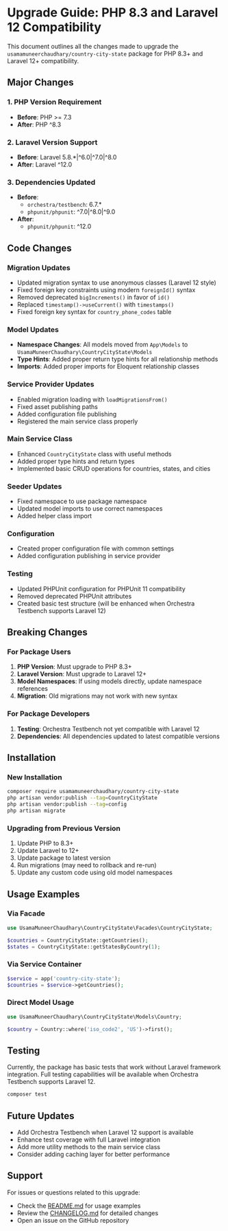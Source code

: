 # Upgrade Guide: PHP 8.3 and Laravel 12 Compatibility

This document outlines all the changes made to upgrade the `usamamuneerchaudhary/country-city-state` package for PHP 8.3+ and Laravel 12+ compatibility.

## Major Changes

### 1. PHP Version Requirement
- **Before**: PHP >= 7.3
- **After**: PHP ^8.3

### 2. Laravel Version Support
- **Before**: Laravel 5.8.*|^6.0|^7.0|^8.0
- **After**: Laravel ^12.0

### 3. Dependencies Updated
- **Before**: 
  - `orchestra/testbench`: 6.7.*
  - `phpunit/phpunit`: ^7.0|^8.0|^9.0
- **After**:
  - `phpunit/phpunit`: ^12.0

## Code Changes

### Migration Updates
- Updated migration syntax to use anonymous classes (Laravel 12 style)
- Fixed foreign key constraints using modern `foreignId()` syntax
- Removed deprecated `bigIncrements()` in favor of `id()`
- Replaced `timestamp()->useCurrent()` with `timestamps()`
- Fixed foreign key syntax for `country_phone_codes` table

### Model Updates
- **Namespace Changes**: All models moved from `App\Models` to `UsamaMuneerChaudhary\CountryCityState\Models`
- **Type Hints**: Added proper return type hints for all relationship methods
- **Imports**: Added proper imports for Eloquent relationship classes

### Service Provider Updates
- Enabled migration loading with `loadMigrationsFrom()`
- Fixed asset publishing paths
- Added configuration file publishing
- Registered the main service class properly

### Main Service Class
- Enhanced `CountryCityState` class with useful methods
- Added proper type hints and return types
- Implemented basic CRUD operations for countries, states, and cities

### Seeder Updates
- Fixed namespace to use package namespace
- Updated model imports to use correct namespaces
- Added helper class import

### Configuration
- Created proper configuration file with common settings
- Added configuration publishing in service provider

### Testing
- Updated PHPUnit configuration for PHPUnit 11 compatibility
- Removed deprecated PHPUnit attributes
- Created basic test structure (will be enhanced when Orchestra Testbench supports Laravel 12)

## Breaking Changes

### For Package Users
1. **PHP Version**: Must upgrade to PHP 8.3+
2. **Laravel Version**: Must upgrade to Laravel 12+
3. **Model Namespaces**: If using models directly, update namespace references
4. **Migration**: Old migrations may not work with new syntax

### For Package Developers
1. **Testing**: Orchestra Testbench not yet compatible with Laravel 12
2. **Dependencies**: All dependencies updated to latest compatible versions

## Installation

### New Installation
```bash
composer require usamamuneerchaudhary/country-city-state
php artisan vendor:publish --tag=CountryCityState
php artisan vendor:publish --tag=config
php artisan migrate
```

### Upgrading from Previous Version
1. Update PHP to 8.3+
2. Update Laravel to 12+
3. Update package to latest version
4. Run migrations (may need to rollback and re-run)
5. Update any custom code using old model namespaces

## Usage Examples

### Via Facade
```php
use UsamaMuneerChaudhary\CountryCityState\Facades\CountryCityState;

$countries = CountryCityState::getCountries();
$states = CountryCityState::getStatesByCountry(1);
```

### Via Service Container
```php
$service = app('country-city-state');
$countries = $service->getCountries();
```

### Direct Model Usage
```php
use UsamaMuneerChaudhary\CountryCityState\Models\Country;

$country = Country::where('iso_code2', 'US')->first();
```

## Testing

Currently, the package has basic tests that work without Laravel framework integration. Full testing capabilities will be available when Orchestra Testbench supports Laravel 12.

```bash
composer test
```

## Future Updates

- Add Orchestra Testbench when Laravel 12 support is available
- Enhance test coverage with full Laravel integration
- Add more utility methods to the main service class
- Consider adding caching layer for better performance

## Support

For issues or questions related to this upgrade:
- Check the [README.md](README.md) for usage examples
- Review the [CHANGELOG.md](CHANGELOG.md) for detailed changes
- Open an issue on the GitHub repository
